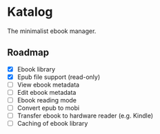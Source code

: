 # Katalog

The minimalist ebook manager.

## Roadmap

- [x] Ebook library
- [x] Epub file support (read-only)
- [ ] View ebook metadata
- [ ] Edit ebook metadata
- [ ] Ebook reading mode
- [ ] Convert epub to mobi
- [ ] Transfer ebook to hardware reader (e.g. Kindle)
- [ ] Caching of ebook library
